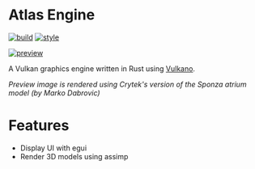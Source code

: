 # Atlas Engine
[![build](https://github.com/evroon/atlas/actions/workflows/build.yml/badge.svg)](https://github.com/evroon/atlas/actions/workflows/build.yml)
[![style](https://github.com/evroon/atlas/actions/workflows/style.yml/badge.svg)](https://github.com/evroon/atlas/actions/workflows/style.yml)

[![preview](https://raw.githubusercontent.com/evroon/atlas/master/etc/preview.png)](https://github.com/evroon/atlas/tree/master/etc/preview.png)

A Vulkan graphics engine written in Rust using [Vulkano](https://github.com/vulkano-rs/vulkano).

*Preview image is rendered using Crytek's version of the Sponza atrium model (by Marko Dabrovic)*

# Features
* Display UI with egui
* Render 3D models using assimp
